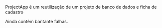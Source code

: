 ProjectApp é um reutilização de um projeto de banco de dados e ficha de cadastro 

Ainda contêm bantante falhas.
